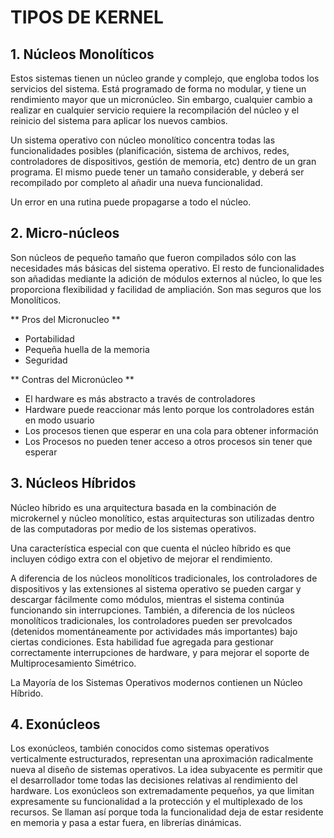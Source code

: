 # TIPOS DE KERNEL

## 1. Núcleos Monolíticos     
Estos sistemas tienen un núcleo grande y complejo, que
engloba todos los servicios del sistema. Está programado de 
forma no modular, y tiene un rendimiento mayor que un 
micronúcleo. Sin embargo, cualquier cambio a realizar en 
cualquier servicio requiere la recompilación del núcleo y el 
reinicio del sistema para aplicar los nuevos cambios.

Un sistema operativo con núcleo monolítico concentra todas 
las funcionalidades posibles (planificación, sistema de 
archivos, redes, controladores de dispositivos, gestión de 
memoria, etc) dentro de un gran programa. El mismo puede 
tener un tamaño considerable, y deberá ser recompilado por 
completo al añadir una nueva funcionalidad.

Un error en una rutina puede propagarse a todo el núcleo. 


## 2. Micro-núcleos
Son núcleos de pequeño tamaño que fueron compilados sólo con 
las necesidades más básicas del sistema operativo. El resto 
de funcionalidades son añadidas mediante la adición de 
módulos externos al núcleo, lo que les proporciona 
flexibilidad y facilidad de ampliación. Son mas seguros que 
los Monolíticos.

** Pros del Micronucleo **
- Portabilidad
- Pequeña huella de la memoria
- Seguridad

** Contras del Micronúcleo **
- El hardware es más abstracto a través de controladores
- Hardware puede reaccionar más lento porque los controladores están en modo usuario
- Los procesos tienen que esperar en una cola para obtener información
- Los Procesos no pueden tener acceso a otros procesos sin tener que esperar


## 3. Núcleos Híbridos
Núcleo híbrido es una arquitectura basada en la combinación 
de microkernel y núcleo monolítico, estas arquitecturas son 
utilizadas dentro de las computadoras por medio de los 
sistemas operativos.

Una característica especial con que cuenta el núcleo híbrido 
es que incluyen código extra con el objetivo de mejorar el 
rendimiento.

A diferencia de los núcleos monolíticos tradicionales, los 
controladores de dispositivos y las extensiones al sistema 
operativo se pueden cargar y descargar fácilmente como 
módulos, mientras el sistema continúa funcionando sin 
interrupciones. También, a diferencia de los núcleos 
monolíticos tradicionales, los controladores pueden ser 
prevolcados (detenidos momentáneamente por actividades más 
importantes) bajo ciertas condiciones. Esta habilidad fue 
agregada para gestionar correctamente interrupciones de 
hardware, y para mejorar el soporte de Multiprocesamiento Simétrico.

La Mayoría de los Sistemas Operativos modernos contienen un Núcleo Híbrido.

## 4. Exonúcleos
Los exonúcleos, también conocidos como sistemas operativos 
verticalmente estructurados, representan una aproximación 
radicalmente nueva al diseño de sistemas operativos. La idea 
subyacente es permitir que el desarrollador tome todas las 
decisiones relativas al rendimiento del hardware. Los 
exonúcleos son extremadamente pequeños, ya que limitan 
expresamente su funcionalidad a la protección y el 
multiplexado de los recursos. Se llaman así porque toda la 
funcionalidad deja de estar residente en memoria y pasa a 
estar fuera, en librerías dinámicas.
